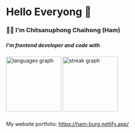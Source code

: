 <h1 align="left">Hello Everyong 👋</h1>

###

<h3 align="left">🙇‍♂️ I'm Chitsanuphong Chaihong (Ham)</h3>

###

<h5 align="left">I'm frontend developer and code with</h5>

<div align="left">
  <img src="https://github-readme-stats.vercel.app/api/top-langs?username=csnp-doppio&locale=en&hide_title=false&layout=compact&card_width=320&langs_count=5&theme=dracula&hide_border=false&order=2&hide=javascript" height="150" alt="languages graph"  />
  <img src="https://streak-stats.demolab.com?user=csnp-doppio&locale=en&mode=daily&theme=dracula&hide_border=false&border_radius=5&order=3" height="150" alt="streak graph"  />
</div>

###


My website portfolio: 
<a href="https://ham-burg.netlify.app/" target="_blank">https://ham-burg.netlify.app/</a>
